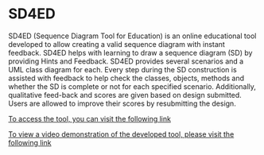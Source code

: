 # SD4ED

SD4ED (Sequence Diagram Tool for Education) is an online educational tool developed to allow creating a valid sequence diagram with instant feedback. SD4ED helps with learning to draw a sequence diagram (SD) by providing Hints and Feedback. SD4ED provides several scenarios and a UML class diagram for each. Every step during the SD construction is assisted with feedback to help check the classes, objects, methods and whether the SD is complete or not for each specified scenario. Additionally, qualitative feed-back and scores are given based on design submitted. Users are allowed to improve their scores by resubmitting the design.



[To access the tool, you can visit the following link](http://118.138.242.255:8080/sd4ed-1.0/)


[To view a video demonstration of the developed tool, please visit the following link](https://www.youtube.com/watch?v=ZEaDvuWkaq0)




